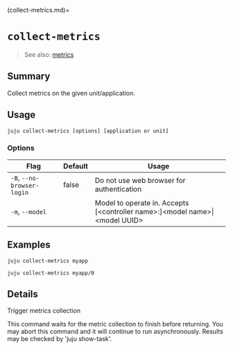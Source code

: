 (collect-metrics.md)=
# `collect-metrics`
> See also: [metrics](#metrics)

## Summary
Collect metrics on the given unit/application.

## Usage
```juju collect-metrics [options] [application or unit]```

### Options
| Flag | Default | Usage |
| --- | --- | --- |
| `-B`, `--no-browser-login` | false | Do not use web browser for authentication |
| `-m`, `--model` |  | Model to operate in. Accepts [&lt;controller name&gt;:]&lt;model name&gt;&#x7c;&lt;model UUID&gt; |

## Examples

    juju collect-metrics myapp

    juju collect-metrics myapp/0


## Details

Trigger metrics collection

This command waits for the metric collection to finish before returning.
You may abort this command and it will continue to run asynchronously.
Results may be checked by 'juju show-task'.